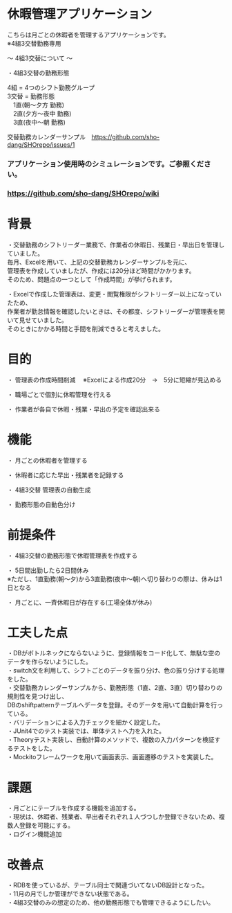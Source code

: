  
# 休暇管理アプリケーション

こちらは月ごとの休暇者を管理するアプリケーションです。  
※4組3交替勤務専用

～ 4組3交替について ～

・4組3交替の勤務形態

  4組 = 4つのシフト勤務グループ  
  3交替 = 勤務形態  
  　1直(朝～夕方 勤務)  
  　2直(夕方～夜中 勤務)  
  　3直(夜中～朝 勤務)  
   
   交替勤務カレンダーサンプル　https://github.com/sho-dang/SHOrepo/issues/1  
   
### アプリケーション使用時のシミュレーションです。ご参照ください。  
### https://github.com/sho-dang/SHOrepo/wiki
   
# 背景  
 
・交替勤務のシフトリーダー業務で、作業者の休暇日、残業日・早出日を管理していました。  
  毎月、Excelを用いて、上記の交替勤務カレンダーサンプルを元に、  
  管理表を作成していましたが、作成には20分ほど時間がかかります。   
  そのため、問題点の一つとして「作成時間」が挙げられます。
  
・Excelで作成した管理表は、変更・閲覧権限がシフトリーダー以上になっていたため、  
  作業者が勤怠情報を確認したいときは、その都度、シフトリーダーが管理表を開いて見せていました。  
  そのときにかかる時間と手間を削減できると考えました。  

# 目的

  ・ 管理表の作成時間削減
  　※Excelによる作成20分　→　5分に短縮が見込める

  ・ 職場ごとで個別に休暇管理を行える
  
  ・ 作業者が各自で休暇・残業・早出の予定を確認出来る

# 機能

  ・ 月ごとの休暇者を管理する

  ・ 休暇者に応じた早出・残業者を記録する

  ・ 4組3交替 管理表の自動生成

  ・ 勤務形態の自動色分け



# 前提条件

  ・ 4組3交替の勤務形態で休暇管理表を作成する

  ・ 5日間出勤したら2日間休み  
    ※ただし、1直勤務(朝～夕)から3直勤務(夜中～朝)へ切り替わりの際は、休みは1日となる
    
  ・ 月ごとに、一斉休暇日が存在する(工場全体が休み)

# 工夫した点

・DBがボトルネックにならないように、登録情報をコード化して、無駄な空のデータを作らないようにした。  
・switch文を利用して、シフトごとのデータを振り分け、色の振り分けする処理をした。  
・交替勤務カレンダーサンプルから、勤務形態（1直、2直、3直）切り替わりの規則性を見つけ出し、  
  DBのshiftpatternテーブルへデータを登録。そのデータを用いて自動計算を行っている。  
・バリデーションによる入力チェックを細かく設定した。  
・JUnit4でのテスト実装では、単体テストへ力を入れた。  
・Theoryテスト実装し、自動計算のメソッドで、複数の入力パターンを検証するテストをした。  
・Mockitoフレームワークを用いて画面表示、画面遷移のテストを実装した。  

# 課題

・月ごとにテーブルを作成する機能を追加する。  
・現状は、休暇者、残業者、早出者それぞれ１人づつしか登録できないため、複数人登録を可能にする。  
・ログイン機能追加  

# 改善点

・RDBを使っているが、テーブル同士で関連づいてないDB設計となった。  
・11月の月でしか管理ができない状態である。  
・4組3交替のみの想定のため、他の勤務形態でも管理できるようにしたい。  

